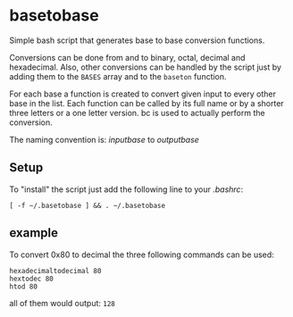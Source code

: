 # basetobase

Simple bash script that generates base to base conversion functions.

Conversions can be done from and to binary, octal, decimal and hexadecimal.
Also, other conversions can be handled by the script just by adding them to
the `BASES` array and to the `baseton` function.

For each base a function is created to convert given input to every
other base in the list. Each function can be called by its full name
or by a shorter three letters or a one letter version. bc is used to
actually perform the conversion.

The naming convention is: *inputbase* to *outputbase*

## Setup

To "install" the script just add the following line to your *.bashrc*:

```
[ -f ~/.basetobase ] && . ~/.basetobase
```

## example

To convert 0x80 to decimal the three following commands can be used:

```shell
hexadecimaltodecimal 80
hextodec 80
htod 80
```

all of them would output: `128`
